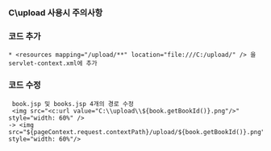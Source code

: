 ### C\\upload 사용시 주의사항

### 코드 추가
```
* <resources mapping="/upload/**" location="file:///C:/upload/" /> 을 servlet-context.xml에 추가
```
### 코드 수정
```
 book.jsp 및 books.jsp 4개의 경로 수정
 <img src="<c:url value="C:\\upload\\${book.getBookId()}.png"/>" style="width: 60%" />
-> <img src="${pageContext.request.contextPath}/upload/${book.getBookId()}.png" style="width: 60%"/>
```
